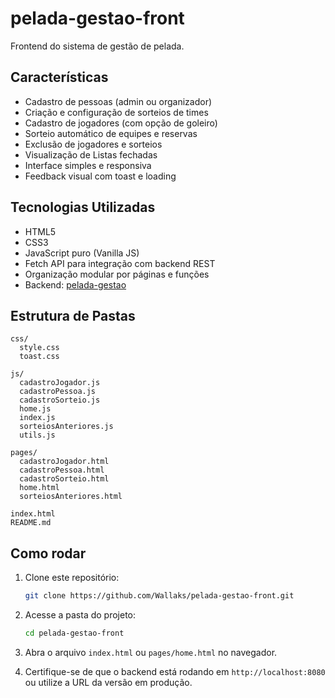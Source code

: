 # pelada-gestao-front

Frontend do sistema de gestão de pelada.

## Características

- Cadastro de pessoas (admin ou organizador)
- Criação e configuração de sorteios de times
- Cadastro de jogadores (com opção de goleiro)
- Sorteio automático de equipes e reservas
- Exclusão de jogadores e sorteios
- Visualização de Listas fechadas
- Interface simples e responsiva
- Feedback visual com toast e loading

## Tecnologias Utilizadas

- HTML5
- CSS3
- JavaScript puro (Vanilla JS)
- Fetch API para integração com backend REST
- Organização modular por páginas e funções
- Backend: [pelada-gestao](https://github.com/Wallaks/pelada-gestao)

## Estrutura de Pastas

```
css/
  style.css
  toast.css

js/
  cadastroJogador.js
  cadastroPessoa.js
  cadastroSorteio.js
  home.js
  index.js
  sorteiosAnteriores.js
  utils.js

pages/
  cadastroJogador.html
  cadastroPessoa.html
  cadastroSorteio.html
  home.html
  sorteiosAnteriores.html

index.html
README.md
```

## Como rodar

1. Clone este repositório:
   ```bash
   git clone https://github.com/Wallaks/pelada-gestao-front.git
   ```

2. Acesse a pasta do projeto:
   ```bash
   cd pelada-gestao-front
   ```

3. Abra o arquivo `index.html` ou `pages/home.html` no navegador.

4. Certifique-se de que o backend está rodando em `http://localhost:8080` ou utilize a URL da versão em produção.
